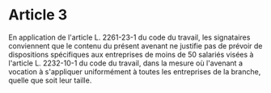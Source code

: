 # Article 3

En application de l'article L. 2261-23-1 du code du travail, les signataires conviennent que le contenu du présent avenant ne justifie pas de prévoir de dispositions spécifiques aux entreprises de moins de 50 salariés visées à l'article L. 2232-10-1 du code du travail, dans la mesure où l'avenant a vocation à s'appliquer uniformément à toutes les entreprises de la branche, quelle que soit leur taille.

